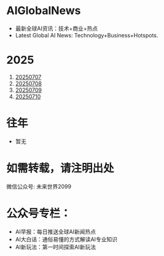# AIGlobalNews

- 最新全球AI资讯：技术+商业+热点
- Latest Global AI News: Technology+Business+Hotspots.

# 2025

1. [20250707](CN/2025/20250707.md)
2. [20250708](CN/2025/20250708.md)
3. [20250709](CN/2025/20250709.md)
4. [20250710](CN/2025/20250710.md)

# 往年

- 暂无

# 如需转载，请注明出处

微信公众号: 未来世界2099

# 公众号专栏：

- AI早报：每日推送全球AI新闻热点
- AI大白话：通俗易懂的方式解读AI专业知识
- AI新玩法：第一时间探索AI新玩法


